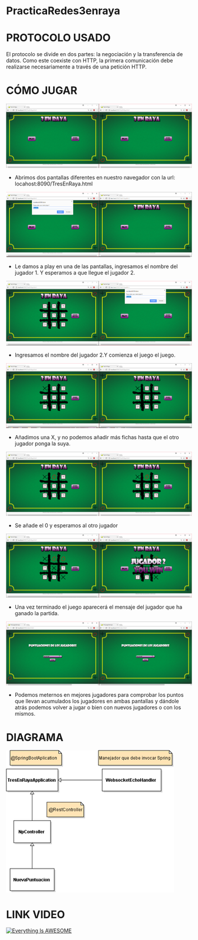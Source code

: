 # PracticaRedes3enraya
# PROTOCOLO USADO
El protocolo se divide en dos partes: la negociación y la transferencia de datos. Como este coexiste con HTTP, la primera comunicación debe realizarse necesariamente a través de una petición HTTP.

# CÓMO JUGAR
![Pantalla de inicio](https://github.com/MiguelAngelGalazSanchez/PracticaRedes3enraya/blob/fasev4/imagenesFase4/Pantalla%20de%20inicio.PNG)
+ Abrimos dos pantallas diferentes en nuestro navegador con la url: locahost:8090/TresEnRaya.html

![Jugador1](https://github.com/MiguelAngelGalazSanchez/PracticaRedes3enraya/blob/fasev4/imagenesFase4/Jugador1.PNG)
+ Le damos a play en una de las pantallas, ingresamos el nombre del jugador 1. Y esperamos a que llegue el jugador 2.

![Jugador2](https://github.com/MiguelAngelGalazSanchez/PracticaRedes3enraya/blob/fasev4/imagenesFase4/jugador2.PNG)
+ Ingresamos el nombre del jugador 2.Y comienza el juego el juego.

![Poner_X](https://github.com/MiguelAngelGalazSanchez/PracticaRedes3enraya/blob/fasev4/imagenesFase4/PonerX.PNG)
+ Añadimos una X, y no podemos añadir más fichas hasta que el otro jugador ponga la suya.

![Poner_O](https://github.com/MiguelAngelGalazSanchez/PracticaRedes3enraya/blob/fasev4/imagenesFase4/PonerO.PNG)
+ Se añade el 0 y esperamos al otro jugador

![Ganador2](https://github.com/MiguelAngelGalazSanchez/PracticaRedes3enraya/blob/fasev4/imagenesFase4/GanarJugador2.PNG)
+ Una vez terminado el juego aparecerá el mensaje del jugador que ha ganado la partida.

![MejorJugador](https://github.com/MiguelAngelGalazSanchez/PracticaRedes3enraya/blob/fasev4/imagenesFase4/MejoresJugadores2.PNG)
+ Podemos meternos en mejores jugadores para comprobar los puntos que llevan acumulados los jugadores en ambas pantallas y dándole atrás podemos volver a jugar o bien con nuevos jugadores o con los mismos.

# DIAGRAMA
![Diagrama](https://github.com/MiguelAngelGalazSanchez/PracticaRedes3enraya/blob/fasev4/diagramaws.png)
# LINK VIDEO
[![Everything Is AWESOME](http://i.imgur.com/Ot5DWAW.png)](https://www.youtube.com/watch?v=f1HxMqZEeeU&feature=youtu.be "Tres en raya con Websocket")


